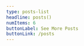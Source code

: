```yaml
---
type: posts-list
headline: posts()
numItems: 6
buttonLabel: See More Posts
buttonLink: /posts
---
```

